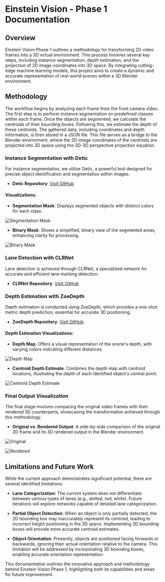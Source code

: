 # Einstein Vision - Phase 1 Documentation

## Overview

Einstein Vision Phase 1 outlines a methodology for transforming 2D video frames into a 3D virtual environment. This process involves several key steps, including instance segmentation, depth estimation, and the projection of 2D image coordinates into 3D space. By integrating cutting-edge machine learning models, this project aims to create a dynamic and accurate representation of real-world scenes within a 3D Blender environment.

## Methodology

The workflow begins by analyzing each frame from the front camera video. The first step is to perform instance segmentation on predefined classes within each frame. Once the objects are segmented, we calculate the centroids of their bounding boxes. Following this, we estimate the depth of these centroids. The gathered data, including coordinates and depth information, is then stored in a JSON file. This file serves as a bridge to the Blender environment, where the 2D image coordinates of the centroids are projected into 3D space using the 2D-3D perspective projection equation.

### Instance Segmentation with Detic

For instance segmentation, we utilize Detic, a powerful tool designed for precise object identification and segmentation within images.

- **Detic Repository**: [Visit GitHub](https://github.com/facebookresearch/Detic)

#### Visualizations:

- **Segmentation Mask**: Displays segmented objects with distinct colors for each class.

![Segmentation Mask](./rkulkarni1_p3ph1/segmentation_masks_using_detic/segmentation_images_seq4/4.jpg)

- **Binary Mask**: Shows a simplified, binary view of the segmented areas, enhancing clarity for processing.

![Binary Mask](./rkulkarni1_p3ph1/segmentation_masks_using_detic/segmentation_images_seq4/4.jpg)

### Lane Detection with CLRNet

Lane detection is achieved through CLRNet, a specialized network for accurate and efficient lane marking detection.

- **CLRNet Repository**: [Visit GitHub](https://github.com/Turoad/CLRNet)

### Depth Estimation with ZoeDepth

Depth estimation is conducted using ZoeDepth, which provides a one-shot metric depth prediction, essential for accurate 3D positioning.

- **ZoeDepth Repository**: [Visit GitHub](https://github.com/isl-org/ZoeDepth)

#### Depth Estimation Visualizations:

- **Depth Map**: Offers a visual representation of the scene's depth, with varying colors indicating different distances.

![Depth Map](./rkulkarni1_p3ph1/depth_maps_using_zoedepth/depth_map_seq4/depth_map_4.jpg)


- **Centroid Depth Estimate**: Combines the depth map with centroid locations, illustrating the depth of each identified object's central point.

![Centroid Depth Estimate](./rkulkarni1_p3ph1/centroid_depth_overlay_using_zoe_depth/centroid_depth_seq4/4.jpg_overlay_with_depth.jpg)


### Final Output Visualization

The final stage involves comparing the original video frames with their rendered 3D counterparts, showcasing the transformation achieved through this methodology.

- **Original vs. Rendered Output**: A side-by-side comparison of the original 2D frame and its 3D rendered output in the Blender environment.

![Original](./rkulkarni1_p3ph1/original_and_rendered_images/sequence4/4_original.jpg)

![Rendered](./rkulkarni1_p3ph1/original_and_rendered_images/sequence4/sequence4img4_rendered.jpg)


## Limitations and Future Work

While the current approach demonstrates significant potential, there are several identified limitations:

- **Lane Categorization**: The current system does not differentiate between various types of lanes (e.g., dotted, red, white). Future iterations will explore networks capable of detailed lane categorization.
  
- **Partial Object Detection**: When an object is only partially detected, the 2D bounding box may inaccurately represent its centroid, leading to incorrect height positioning in the 3D space. Implementing 3D bounding boxes will provide more accurate centroid estimates.
  
- **Object Orientation**: Presently, objects are positioned facing forwards or backwards, ignoring their actual orientation relative to the camera. This limitation will be addressed by incorporating 3D bounding boxes, enabling accurate orientation representation.

This documentation outlines the innovative approach and methodology behind Einstein Vision Phase 1, highlighting both its capabilities and areas for future improvement.
 
